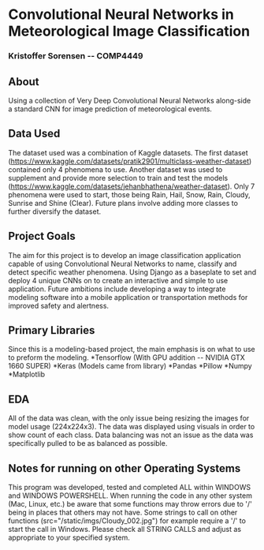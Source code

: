 # Convolutional Neural Networks in Meteorological Image Classification
### Kristoffer Sorensen -- COMP4449

## About
Using a collection of Very Deep Convolutional Neural Networks along-side a standard CNN for image prediction of meteorological events.

## Data Used
The dataset used was a combination of Kaggle datasets. The first dataset (https://www.kaggle.com/datasets/pratik2901/multiclass-weather-dataset) contained only 4 phenomena to use. Another dataset was used to supplement and provide more selection to train and test the models (https://www.kaggle.com/datasets/jehanbhathena/weather-dataset). Only 7 phenomena were used to start, those being Rain, Hail, Snow, Rain, Cloudy, Sunrise and Shine (Clear). Future plans involve adding more classes to further diversify the dataset.

## Project Goals
The aim for this project is to develop an image classification application capable of using Convolutional Neural Networks to name, classify and detect specific weather phenomena. Using Django as a baseplate to set and deploy 4 unique CNNs on to create an interactive and simple to use application. Future ambitions include developing a way to integrate modeling software into a mobile application or transportation methods for improved safety and alertness.

## Primary Libraries
Since this is a modeling-based project, the main emphasis is on what to use to preform the modeling.
    *Tensorflow (With GPU addition -- NVIDIA GTX 1660 SUPER)
    *Keras (Models came from library)
    *Pandas
    *Pillow
    *Numpy
    *Matplotlib

## EDA
All of the data was clean, with the only issue being resizing the images for model usage (224x224x3). The data was displayed using visuals in order to show count of each class. Data balancing was not an issue as the data was specifically pulled to be as balanced as possible.

## Notes for running on other Operating Systems
This program was developed, tested and completed ALL within WINDOWS and WINDOWS POWERSHELL. When running the code in any other system (Mac, Linux, etc.) be aware that some functions may throw errors due to '/' being in places that others may not have. Some strings to call on other functions (src="/static/imgs/Cloudy_002.jpg") for example require a '/' to start the call in Windows. Please check all STRING CALLS and adjust as appropriate to your specified system.
